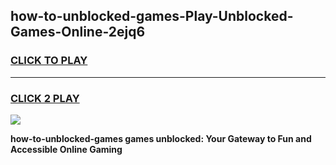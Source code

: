
## how-to-unblocked-games-Play-Unblocked-Games-Online-2ejq6
<h3>
<a href="https://premium76.site?title=how-to-unblocked-games&ref=24A">CLICK TO PLAY</a></h3>
<hr>

<h3>
<a href="https://premium76.site?title=how-to-unblocked-games&ref=24A">CLICK 2 PLAY</a>
  
</h3>

<a href="https://premium76.site?title=how-to-unblocked-games&ref=24A"><img src="https://clearcache.store/games.png"></a>


**how-to-unblocked-games games unblocked: Your Gateway to Fun and Accessible Online Gaming**
